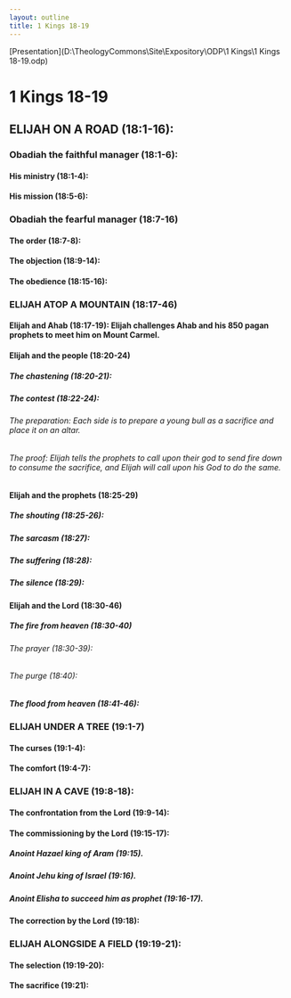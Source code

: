 ```yaml
---
layout: outline
title: 1 Kings 18-19
---
```

[Presentation](D:\TheologyCommons\Site\Expository\ODP\1 Kings\1 Kings 18-19.odp)
# 1 Kings 18-19 
## ELIJAH ON A ROAD (18:1-16): 
###  Obadiah the faithful manager (18:1-6): 
####  His ministry (18:1-4): 
####  His mission (18:5-6): 
###  Obadiah the fearful manager (18:7-16) 
####  The order (18:7-8): 
####  The objection (18:9-14): 
####  The obedience (18:15-16): 
###  ELIJAH ATOP A MOUNTAIN (18:17-46) 
####  Elijah and Ahab (18:17-19): Elijah challenges Ahab and his 850 pagan prophets to meet him on Mount Carmel. 
####  Elijah and the people (18:20-24) 
#####  The chastening (18:20-21): 
#####  The contest (18:22-24): 
######  The preparation: Each side is to prepare a young bull as a sacrifice and place it on an altar. 
######  The proof: Elijah tells the prophets to call upon their god to send fire down to consume the sacrifice, and Elijah will call upon his God to do the same. 
####  Elijah and the prophets (18:25-29) 
#####  The shouting (18:25-26): 
#####  The sarcasm (18:27): 
#####  The suffering (18:28): 
#####  The silence (18:29): 
####  Elijah and the Lord (18:30-46) 
#####  The fire from heaven (18:30-40) 
######  The prayer (18:30-39): 
######  The purge (18:40): 
#####  The flood from heaven (18:41-46): 
###  ELIJAH UNDER A TREE (19:1-7) 
####  The curses (19:1-4): 
####  The comfort (19:4-7): 
###  ELIJAH IN A CAVE (19:8-18): 
####  The confrontation from the Lord (19:9-14): 
####  The commissioning by the Lord (19:15-17): 
#####  Anoint Hazael king of Aram (19:15). 
#####  Anoint Jehu king of Israel (19:16). 
#####  Anoint Elisha to succeed him as prophet (19:16-17). 
####  The correction by the Lord (19:18): 
###  ELIJAH ALONGSIDE A FIELD (19:19-21): 
####  The selection (19:19-20): 
####  The sacrifice (19:21): 
